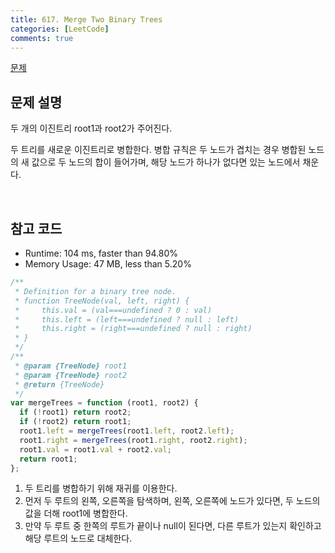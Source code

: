 ```yaml
---
title: 617. Merge Two Binary Trees
categories: [LeetCode]
comments: true
---
```


[문제](https://leetcode.com/problems/merge-two-binary-trees/)

## 문제 설명

두 개의 이진트리 root1과 root2가 주어진다.

두 트리를 새로운 이진트리로 병합한다. 병합 규칙은 두 노드가 겹치는 경우 병합된 노드의 새 값으로 두 노드의 합이 들어가며, 해당 노드가 하나가 없다면 있는 노드에서 채운다.

<br>

## 참고 코드

- Runtime: 104 ms, faster than 94.80%
- Memory Usage: 47 MB, less than 5.20%

```js
/**
 * Definition for a binary tree node.
 * function TreeNode(val, left, right) {
 *     this.val = (val===undefined ? 0 : val)
 *     this.left = (left===undefined ? null : left)
 *     this.right = (right===undefined ? null : right)
 * }
 */
/**
 * @param {TreeNode} root1
 * @param {TreeNode} root2
 * @return {TreeNode}
 */
var mergeTrees = function (root1, root2) {
  if (!root1) return root2;
  if (!root2) return root1;
  root1.left = mergeTrees(root1.left, root2.left);
  root1.right = mergeTrees(root1.right, root2.right);
  root1.val = root1.val + root2.val;
  return root1;
};
```

1. 두 트리를 병합하기 위해 재귀를 이용한다.
2. 먼저 두 루트의 왼쪽, 오른쪽을 탐색하며, 왼쪽, 오른쪽에 노드가 있다면, 두 노드의 값을 더해 root1에 병합한다.
3. 만약 두 루트 중 한쪽의 루트가 끝이나 null이 된다면, 다른 루트가 있는지 확인하고 해당 루트의 노드로 대체한다.
